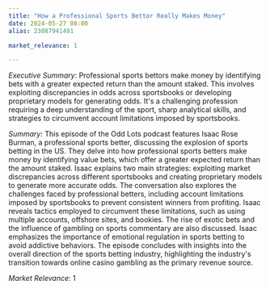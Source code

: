 ```yaml
---
title: "How a Professional Sports Bettor Really Makes Money"
date: 2024-05-27 08:00
alias: 23087941491

market_relevance: 1

---
```

*Executive Summary*: Professional sports bettors make money by identifying bets with a greater expected return than the amount staked. This involves exploiting discrepancies in odds across sportsbooks or developing proprietary models for generating odds.  It's a challenging profession requiring a deep understanding of the sport, sharp analytical skills, and strategies to circumvent account limitations imposed by sportsbooks.


*Summary:*
This episode of the Odd Lots podcast features Isaac Rose Burman, a professional sports better, discussing the explosion of sports betting in the US. They delve into how professional sports betters make money by identifying value bets, which offer a greater expected return than the amount staked. Isaac explains two main strategies: exploiting market discrepancies across different sportsbooks and creating proprietary models to generate more accurate odds. The conversation also explores the challenges faced by professional betters, including account limitations imposed by sportsbooks to prevent consistent winners from profiting. Isaac reveals tactics employed to circumvent these limitations, such as using multiple accounts, offshore sites, and bookies. The rise of exotic bets and the influence of gambling on sports commentary are also discussed. Isaac emphasizes the importance of emotional regulation in sports betting to avoid addictive behaviors. The episode concludes with insights into the overall direction of the sports betting industry, highlighting the industry's transition towards online casino gambling as the primary revenue source.



*Market Relevance*: 1
  
